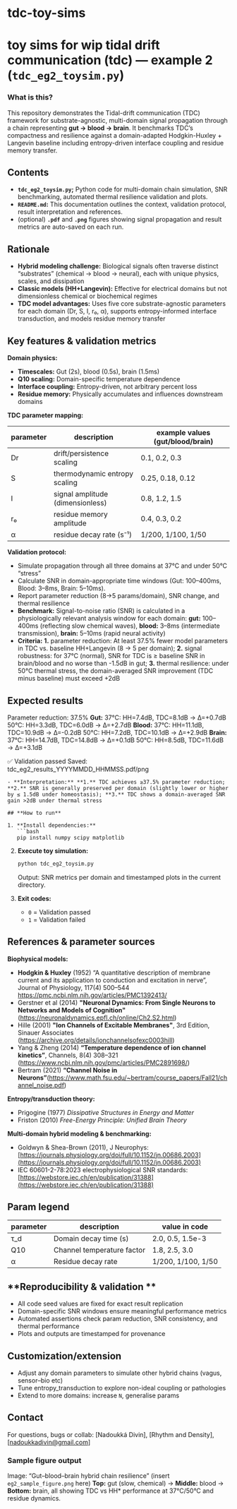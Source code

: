 # tdc-toy-sims
# toy sims for wip tidal drift communication (tdc) — example 2 (`tdc_eg2_toysim.py`)

### **What is this?**
This repository demonstrates the Tidal-drift communication (TDC) framework for substrate-agnostic, multi-domain signal propagation through a chain representing **gut → blood → brain**. It benchmarks TDC’s compactness and resilience against a domain-adapted Hodgkin-Huxley + Langevin baseline including entropy-driven interface coupling and residue memory transfer.

## **Contents**

- **`tdc_eg2_toysim.py`;** Python code for multi-domain chain simulation, SNR benchmarking, automated thermal resilience validation and plots.
- **`README.md`:** This documentation outlines the context, validation protocol, result interpretation and references.
- (optional) **`.pdf`** and **`.png`** figures showing signal propagation and result metrics are auto-saved on each run.

## **Rationale**

- **Hybrid modeling challenge:** Biological signals often traverse distinct “substrates” (chemical → blood → neural), each with unique physics, scales, and dissipation
- **Classic models (HH+Langevin):** Effective for electrical domains but not dimensionless chemical or biochemical regimes
- **TDC model advantages:** Uses five core substrate-agnostic parameters for each domain (Dr, S, I, r₀, α), supports entropy-informed interface transduction, and models residue memory transfer

## **Key features & validation metrics**

**Domain physics:**
- **Timescales:** Gut (2s), blood (0.5s), brain (1.5ms)
- **Q10 scaling:** Domain-specific temperature dependence
- **Interface coupling:** Entropy-driven, not arbitrary percent loss
- **Residue memory:** Physically accumulates and influences downstream domains

**TDC parameter mapping:**

| parameter | description                     | example values (gut/blood/brain) |
|-----------|---------------------------------|----------------------------------|
| Dr        | drift/persistence scaling       | 0.1, 0.2, 0.3                    |
| S         | thermodynamic entropy scaling   | 0.25, 0.18, 0.12                 |
| I         | signal amplitude (dimensionless)| 0.8, 1.2, 1.5                    |
| r₀        | residue memory amplitude        | 0.4, 0.3, 0.2                    |
| α         | residue decay rate (s⁻¹)        | 1/200, 1/100, 1/50               |

**Validation protocol:**
- Simulate propagation through all three domains at 37°C and under 50°C “stress”
- Calculate SNR in domain-appropriate time windows (Gut: 100–400ms, Blood: 3–8ms, Brain: 5–10ms).
- Report parameter reduction (8→5 params/domain), SNR change, and thermal resilience
- **Benchmark:** Signal-to-noise ratio (SNR) is calculated in a physiologically relevant analysis window for each domain: **gut:** 100–400ms (reflecting slow chemical waves), **blood:** 3–8ms (intermediate transmission), **brain:** 5–10ms (rapid neural activity)
- **Criteria:** **1.** parameter reduction: At least 37.5% fewer model parameters in TDC vs. baseline HH+Langevin (8 → 5 per domain); **2.** signal robustness: for 37°C (normal), SNR for TDC is ≥ baseline SNR in brain/blood and no worse than -1.5dB in gut; **3.** thermal resilience: under 50°C thermal stress, the domain-averaged SNR improvement (TDC minus baseline) must exceed +2dB

## **Expected results**  

Parameter reduction: 37.5%
**Gut:**
  37°C: HH=7.4dB, TDC=8.1dB → Δ=+0.7dB
  50°C: HH=3.3dB, TDC=6.0dB → Δ=+2.7dB
**Blood:**
  37°C: HH=11.1dB, TDC=10.9dB → Δ=-0.2dB
  50°C: HH=7.2dB, TDC=10.1dB → Δ=+2.9dB
**Brain:**
  37°C: HH=14.7dB, TDC=14.8dB → Δ=+0.1dB
  50°C: HH=8.5dB, TDC=11.6dB → Δ=+3.1dB

✅ Validation passed
Saved: tdc_eg2_results_YYYYMMDD_HHMMSS.pdf/png
```
- **Interpretation:** **1.** TDC achieves ≥37.5% parameter reduction; **2.** SNR is generally preserved per domain (slightly lower or higher by ≤ 1.5dB under homeostasis); **3.** TDC shows a domain-averaged SNR gain >2dB under thermal stress

## **How to run**

1. **Install dependencies:**
   ```bash
   pip install numpy scipy matplotlib
   ```

2. **Execute toy simulation:**
   ```bash
   python tdc_eg2_toysim.py
   ```
   Output: SNR metrics per domain and timestamped plots in the current directory.

3. **Exit codes:**
   - `0` = Validation passed
   - `1` = Validation failed

## **References & parameter sources**

**Biophysical models:**
   - **Hodgkin & Huxley** (1952) “A quantitative description of membrane current and its application to conduction and excitation in nerve”, Journal of Physiology, 117(4) 500–544 https://pmc.ncbi.nlm.nih.gov/articles/PMC1392413/
   - Gerstner et al (2014) **"Neuronal Dynamics: From Single Neurons to Networks and Models of Cognition"** (https://neuronaldynamics.epfl.ch/online/Ch2.S2.html)
   - Hille (2001) **"Ion Channels of Excitable Membranes"**, 3rd Edition, Sinauer Associates (https://archive.org/details/ionchannelsofexc0003hill)
   - Yang & Zheng (2014) **“Temperature dependence of ion channel kinetics”**, Channels, 8(4) 308–321 (https://www.ncbi.nlm.nih.gov/pmc/articles/PMC2891698/)
   - Bertram (2021) **“Channel Noise in Neurons”**(https://www.math.fsu.edu/~bertram/course_papers/Fall21/channel_noise.pdf)

**Entropy/transduction theory:**
- Prigogine (1977) *Dissipative Structures in Energy and Matter*
- Friston (2010) *Free-Energy Principle: Unified Brain Theory*

**Multi-domain hybrid modeling & benchmarking:**
- Goldwyn & Shea-Brown (2011), J Neurophys: [https://journals.physiology.org/doi/full/10.1152/jn.00686.2003](https://journals.physiology.org/doi/full/10.1152/jn.00686.2003)
- IEC 60601-2-78:2023 electrophysiological SNR standards: [https://webstore.iec.ch/en/publication/31388](https://webstore.iec.ch/en/publication/31388)

## **Param legend**

| parameter | description                        | value in code         |
|-----------|------------------------------------|-----------------------|
| τ_d       | Domain decay time (s)              | 2.0, 0.5, 1.5e-3      |
| Q10       | Channel temperature factor         | 1.8, 2.5, 3.0         |
| α         | Residue decay rate                 | 1/200, 1/100, 1/50    |

## **Reproducibility & validation **

- All code seed values are fixed for exact result replication
- Domain-specific SNR windows ensure meaningful performance metrics
- Automated assertions check param reduction, SNR consistency, and thermal performance
- Plots and outputs are timestamped for provenance

## **Customization/extension**

- Adjust any domain parameters to simulate other hybrid chains (vagus, sensor–bio etc)
- Tune entropy_transduction to explore non-ideal coupling or pathologies
- Extend to more domains: increase `N`, generalise params

## **Contact**

For questions, bugs or collab: [Nadoukká Divin], [Rhythm and Density], [nadoukkadivin@gmail.com]


### Sample figure output

Image: “Gut–blood–brain hybrid chain resilience” (insert `eg2_sample_figure.png` here) **Top:** gut (slow, chemical) → **Middle:** blood → **Bottom:** brain, all showing TDC vs HH* performance at 37°C/50°C and residue dynamics.
